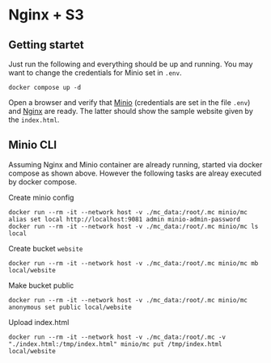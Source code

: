 # Nginx + S3

## Getting startet

Just run the following and everything should be up and running. You may want
to change the credentials for Minio set in `.env`.
```shell
docker compose up -d
```

Open a browser and verify that [Minio](http://localhost:9000) (credentials are
set in the file `.env`) and [Nginx](http://localhost:8080) are ready. 
The latter should show the sample website given by the `index.html`.

## Minio CLI

Assuming Nginx and Minio container are already running, started via docker
compose as shown above. However the following tasks are alreay executed by
docker compose.

Create minio config
```shell
docker run --rm -it --network host -v ./mc_data:/root/.mc minio/mc alias set local http://localhost:9081 admin minio-admin-password
docker run --rm -it --network host -v ./mc_data:/root/.mc minio/mc ls local
```

Create bucket `website`
```shell
docker run --rm -it --network host -v ./mc_data:/root/.mc minio/mc mb local/website
```

Make bucket public
```shell
docker run --rm -it --network host -v ./mc_data:/root/.mc minio/mc anonymous set public local/website
```

Upload index.html
```shell
docker run --rm -it --network host -v ./mc_data:/root/.mc -v "./index.html:/tmp/index.html" minio/mc put /tmp/index.html local/website
```